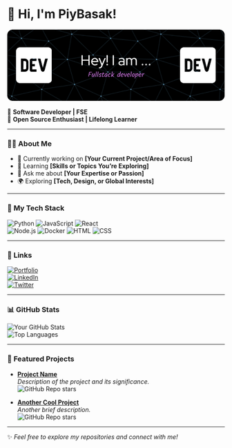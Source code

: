 # 👋 Hi, I'm PiyBasak!

![Profile Banner](./github-header-image.png)<!-- Optional: Add your custom banner -->

🎯 **Software Developer | FSE**  
🌟 **Open Source Enthusiast | Lifelong Learner**

---

### 👨‍💻 **About Me**
- 🔭 Currently working on **[Your Current Project/Area of Focus]**  
- 🌱 Learning **[Skills or Topics You’re Exploring]**  
- 💬 Ask me about **[Your Expertise or Passion]**  
- 🌍 Exploring **[Tech, Design, or Global Interests]**  

---

### 💼 **My Tech Stack**
![Python](https://img.shields.io/badge/Python-3776AB?style=for-the-badge&logo=python&logoColor=white)
![JavaScript](https://img.shields.io/badge/JavaScript-F7DF1E?style=for-the-badge&logo=javascript&logoColor=black)
![React](https://img.shields.io/badge/React-20232A?style=for-the-badge&logo=react&logoColor=61DAFB)  
![Node.js](https://img.shields.io/badge/Node.js-339933?style=for-the-badge&logo=nodedotjs&logoColor=white)
![Docker](https://img.shields.io/badge/Docker-2496ED?style=for-the-badge&logo=docker&logoColor=white)
![HTML](https://img.shields.io/badge/HTML5-E34F26?style=for-the-badge&logo=html5&logoColor=white)
![CSS](https://img.shields.io/badge/CSS3-1572B6?style=for-the-badge&logo=css3&logoColor=white)  

---

### 🔗 **Links**
[![Portfolio](https://img.shields.io/badge/Portfolio-24292F?style=for-the-badge&logo=github&logoColor=white)](https://yourportfolio.com)  
[![LinkedIn](https://img.shields.io/badge/LinkedIn-0A66C2?style=for-the-badge&logo=linkedin&logoColor=white)](https://linkedin.com/in/yourprofile)  
[![Twitter](https://img.shields.io/badge/Twitter-1DA1F2?style=for-the-badge&logo=twitter&logoColor=white)](https://twitter.com/yourprofile)

---

### 📊 **GitHub Stats**
![Your GitHub Stats](https://github-readme-stats.vercel.app/api?username=YourUsername&show_icons=true&theme=radical)  
![Top Languages](https://github-readme-stats.vercel.app/api/top-langs/?username=YourUsername&layout=compact&theme=radical)

---

### 🌟 **Featured Projects**
- [**Project Name**](https://github.com/YourUsername/ProjectRepo)  
  _Description of the project and its significance._  
  ![GitHub Repo stars](https://img.shields.io/github/stars/YourUsername/ProjectRepo?style=social)  

- [**Another Cool Project**](https://github.com/YourUsername/AnotherProject)  
  _Another brief description._  
  ![GitHub Repo stars](https://img.shields.io/github/stars/YourUsername/AnotherProject?style=social)

---

✨ _Feel free to explore my repositories and connect with me!_  
